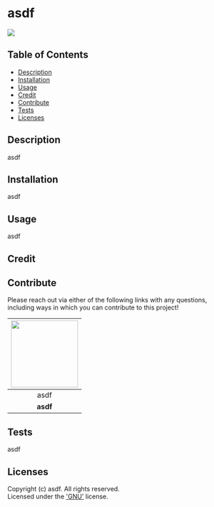 

  # asdf
  [<img src="https://img.shields.io/badge/License-Apache_2.0-blue.svg"/>](https://www.apache.org/licenses/LICENSE-2.0.txt)

  ## Table of Contents
  - [Description](#description)
  - [Installation](#installation)
  - [Usage](#usage)
  - [Credit](#credit)
  - [Contribute](#contribute)
  - [Tests](#tests)
  - [Licenses](#licenses)

  ## Description
  asdf

  ## Installation
  asdf

  ## Usage
  asdf

  
  ## Credit  
  
  
  
  

  ## Contribute 
  Please reach out via either of the following links with any questions, including ways in which
  you can contribute to this project!

  | [<img src="https://github.com/asdf.png?" width="150"/>](https://github.com/asdf) |
  | :-: |
  | asdf |
  | **asdf** |

  ## Tests
  asdf

  ## Licenses
  Copyright (c) asdf. All rights reserved.  
  Licensed under the ['GNU'](https://www.apache.org/licenses/LICENSE-2.0.txt) license.
  